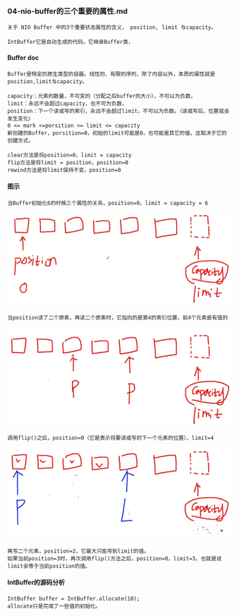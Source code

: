 ### 04-nio-buffer的三个重要的属性.md
    关于 NIO Buffer 中的3个重要状态属性的含义， position, limit 与capacity。

    IntBuffer它是自动生成的代码。它继承Buffer类，

#### Buffer doc
    Buffer是特定的原生类型的容器。线性的、有限的序列，除了内容以外，本质的属性就是position,limit与capacity。

    capacity：元素的数量，不可变的（分配之后buffer的大小），不可以为负数，
    limit：永远不会超过capacity，也不可为负数，
    position：下一个读或写的索引，永远不会超过limit，不可以为负数。（读或写后，位置就会发生变化）
    0 <= mark <=porsition <= limit <= capacity
    新创建的Buffer，porsition=0，初始的limit可能是0，也可能是其它的值，这取决于它的创建方式，

    clear方法是将position=0，limit = capacity
    flip方法是将limit = position，position=0
    rewind方法是将limit保持不变，position=0


#### 图示
    当Buffer初始化6的时候三个属性的关系，position=0，limit = capacity = 6
![image](https://github.com/ilin0/study_node/raw/master/netty/image/io2018022516.png)

    当position读了二个原素，再读二个原素时，它指向的是第4的索引位置，前4个元素是有值的
![image](https://github.com/ilin0/study_node/raw/master/netty/image/io2018022517.png)

    调用flip()之后，position=0（它是表示将要读或写的下一个元素的位置），limit=4
![image](https://github.com/ilin0/study_node/raw/master/netty/image/io2018022518.png)

    再写二个元素，position=2，它最大只能写到limit的值。
    如果当前position=3时，再次调用flip()方法之后，position=0，limit=3，也就是说limit会等于当前position的值。

#### IntBuffer的源码分析
    IntBuffer buffer = IntBuffer.allocate(10);
    allocate只是完成了一些值的初始化。
